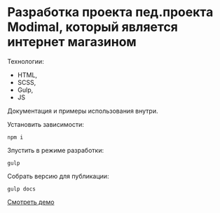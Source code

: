 # Разработка проекта пед.проекта Modimal, который является интернет магазином

Технологии:

- HTML,
- SCSS,
- Gulp,
- JS

Документация и примеры использования внутри.

Установить зависимости:

```
npm i
```

Зпустить в режиме разработки:

```
gulp
```

Собрать версию для публикации:

```
gulp docs
```

[Смотреть демо](https://17kengan06.github.io/modimal/)
